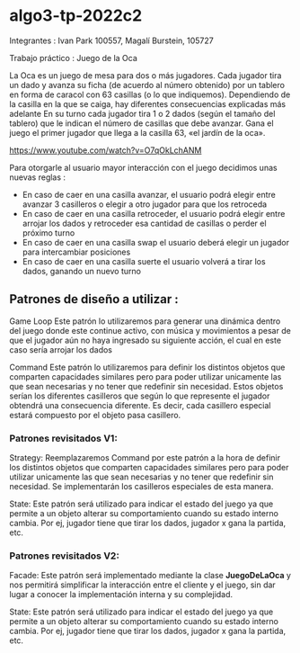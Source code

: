 # algo3-tp-2022c2

Integrantes : 
  Ivan Park 100557, 
  Magalí Burstein, 105727
  
Trabajo práctico : Juego de la Oca

La Oca es un juego de mesa para dos o más jugadores. 
Cada jugador tira un dado y avanza su ficha (de acuerdo al número obtenido) por un tablero en forma de caracol con 63 casillas (o lo que indiquemos). 
Dependiendo de la casilla en la que se caiga, hay diferentes consecuencias explicadas más adelante
En su turno cada jugador tira 1 o 2 dados (según el tamaño del tablero) que le indican el número de casillas que debe avanzar. 
Gana el juego el primer jugador que llega a la casilla 63, «el jardín de la oca».

https://www.youtube.com/watch?v=O7qOkLchANM

Para otorgarle al usuario mayor interacción con el juego decidimos unas nuevas reglas :
  - En caso de caer en una casilla avanzar, el usuario podrá elegir entre avanzar 3 casilleros o elegir a otro jugador para que los retroceda
  - En caso de caer en una casilla retroceder, el usuario podrá elegir entre arrojar los dados y retroceder esa cantidad de casillas o perder el próximo turno
  - En caso de caer en una casilla swap el usuario deberá elegir un jugador para intercambiar posiciones
  - En caso de caer en una casilla suerte el usuario volverá a tirar los dados, ganando un nuevo turno

## Patrones de diseño a utilizar :
  
  Game Loop
    Este patrón lo utilizaremos para generar una dinámica dentro del juego donde este continue activo, con música y movimientos
    a pesar de que el jugador aún no haya ingresado su siguiente acción, el cual en este caso sería arrojar los dados
  
  Command
    Este patrón lo utilizaremos para definir los distintos objetos que comparten capacidades similares pero para poder utilizar 
    unicamente las que sean necesarias y no tener que redefinir sin necesidad. Estos objetos serían los diferentes casilleros
    que según lo que represente el jugador obtendrá una consecuencia diferente. Es decir, cada casillero especial estará compuesto
    por el objeto pasa casillero.

### Patrones revisitados V1:

  Strategy:
    Reemplazaremos Command por este patrón a la hora de definir los distintos objetos que comparten capacidades similares pero para poder utilizar unicamente las que sean necesarias y no tener que redefinir sin necesidad. Se implementarán los casilleros especiales de esta manera.

  State:
    Este patrón será utilizado para indicar el estado del juego ya que permite a un objeto alterar su comportamiento cuando su estado interno cambia. Por ej, jugador tiene que tirar los dados, jugador x gana la partida, etc.
    
### Patrones revisitados V2:

  Facade:
    Este patrón será implementado mediante la clase **JuegoDeLaOca** y nos permitirá simplificar la interacción entre el cliente y el juego, sin dar lugar a conocer la implementación interna y su complejidad.

  State:
    Este patrón será utilizado para indicar el estado del juego ya que permite a un objeto alterar su comportamiento cuando su estado interno cambia. Por ej, jugador tiene que tirar los dados, jugador x gana la partida, etc.
  
